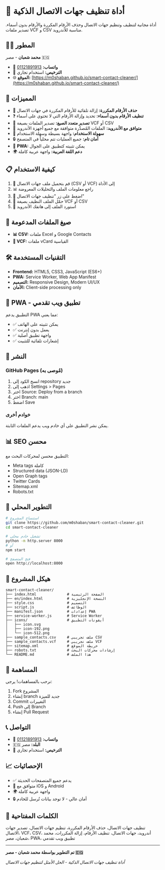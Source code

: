 # 🧹 أداة تنظيف جهات الاتصال الذكية

أداة مجانية لتنظيف وتنظيم جهات الاتصال وحذف الأرقام المكررة والأرقام بدون أسماء. تصدير ملفات VCF و CSV مناسبة للأندرويد.

## 👨‍💻 المطور

**محمد شعبان** - مصر 🇪🇬

- 📱 **واتساب:** [01121891913](https://wa.me/201121891913)
- 📄 **الترخيص:** استخدام تجاري
- 🌐 **الموقع:** [https://m0shaban.github.io/smart-contact-cleaner/](https://m0shaban.github.io/smart-contact-cleaner/)

## 🚀 المميزات

- 🔄 **حذف الأرقام المكررة:** إزالة تلقائية للأرقام المكررة في جهات الاتصال
- ❓ **تنظيف الأرقام بدون أسماء:** تحديد وإزالة الأرقام التي لا تحتوي على أسماء
- 📁 **تصدير متعدد الصيغ:** تصدير الملفات بصيغة VCF أو CSV
- 🤖 **متوافق مع الأندرويد:** الملفات المُصدَّرة متوافقة مع جميع أجهزة الأندرويد
- 🎯 **سهولة الاستخدام:** واجهة بسيطة وسهلة الاستخدام
- 🔒 **أمان تام:** جميع العمليات تتم محلياً في المتصفح
- 📱 **PWA:** يمكن تثبيته كتطبيق على الجوال
- 🌍 **دعم اللغة العربية:** واجهة عربية كاملة

## 📋 كيفية الاستخدام

1. 📂 قم بتحميل ملف جهات الاتصال (CSV أو VCF) إلى الأداة
2. 📊 راجع معلومات الملف والتحليلات المعروضة
3. 🧹 اضغط على زر "تنظيف جهات الاتصال"
4. 💾 حمّل الملف النظيف بصيغة VCF أو CSV
5. 📱 استورد الملف إلى هاتفك الأندرويد

## 📄 صيغ الملفات المدعومة

- **📊 CSV:** ملفات Excel و Google Contacts
- **📱 VCF:** ملفات vCard القياسية

## 🛠️ التقنيات المستخدمة

- **Frontend:** HTML5, CSS3, JavaScript (ES6+)
- **PWA:** Service Worker, Web App Manifest
- **التصميم:** Responsive Design, Modern UI/UX
- **الأمان:** Client-side processing only

## 📱 PWA - تطبيق ويب تقدمي

التطبيق يدعم PWA مما يعني:
- ✅ يمكن تثبيته على الهاتف
- ✅ يعمل بدون إنترنت
- ✅ واجهة تطبيق أصلية
- ✅ إشعارات تلقائية للتثبيت

## 🚀 النشر

### GitHub Pages (مُوصى به)

1. انسخ الكود إلى repository جديد
2. اذهب إلى Settings > Pages
3. اختر Source: Deploy from a branch
4. اختر Branch: main
5. اضغط Save

### خوادم أخرى

يمكن نشر التطبيق على أي خادم ويب يدعم الملفات الثابتة.

## 📊 SEO محسن

التطبيق محسن لمحركات البحث مع:
- Meta tags كاملة
- Structured data (JSON-LD)
- Open Graph tags
- Twitter Cards
- Sitemap.xml
- Robots.txt

## 🔧 التطوير المحلي

```bash
# استنساخ المشروع
git clone https://github.com/m0shaban/smart-contact-cleaner.git
cd smart-contact-cleaner

# تشغيل خادم محلي
python -m http.server 8000
# أو
npm start

# فتح المتصفح
open http://localhost:8000
```

## 📁 هيكل المشروع

```
smart-contact-cleaner/
├── index.html              # الصفحة الرئيسية
├── en/index.html           # النسخة الإنجليزية
├── style.css               # التصميم
├── script.js               # الوظائف
├── manifest.json           # إعدادات PWA
├── service-worker.js       # Service Worker
├── icons/                  # أيقونات التطبيق
│   ├── icon.svg
│   ├── icon-192.png
│   └── icon-512.png
├── sample_contacts.csv     # ملف تجريبي CSV
├── sample_contacts.vcf     # ملف تجريبي VCF
├── sitemap.xml             # خريطة الموقع
├── robots.txt              # إرشادات محركات البحث
└── README.md               # هذا الملف
```

## 🤝 المساهمة

نرحب بالمساهمات! يرجى:
1. Fork المشروع
2. إنشاء branch جديد للميزة
3. Commit التغييرات
4. Push إلى Branch
5. إنشاء Pull Request

## 📞 التواصل

- 📱 **واتساب:** [01121891913](https://wa.me/201121891913)
- 🇪🇬 **البلد:** مصر
- 📄 **الترخيص:** استخدام تجاري

## 📈 الإحصائيات

- ✅ يدعم جميع المتصفحات الحديثة
- 📱 متوافق مع iOS و Android
- 🌍 واجهة عربية كاملة
- 🔒 أمان عالي - لا توجد بيانات تُرسل للخادم

## 🎯 الكلمات المفتاحية

تنظيف جهات الاتصال، حذف الأرقام المكررة، تنظيم جهات الاتصال، تصدير جهات الاتصال، VCF، CSV، أندرويد، جهات الاتصال، تنظيف الأرقام، إزالة المكررات، محمد شعبان، مصر، PWA، تطبيق ويب تقدمي

---

**تم التطوير بواسطة محمد شعبان - مصر 🇪🇬**

*أداة تنظيف جهات الاتصال الذكية - الحل الأمثل لتنظيم جهات الاتصال* 